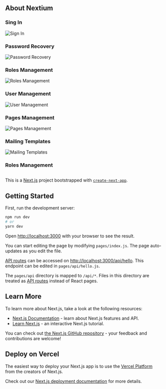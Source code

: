 ## About Nextium

### Sing In

![Sign In](https://github.com/janke184/nextium/blob/e749d8bab67586ed3405e9b6711d99b600c591ad/public/img/screenshots/01_-_Signin.jpg?raw=true)


### Password Recovery

![Password Recovery](https://github.com/janke184/nextium/blob/main/public/img/screenshots/02_-_password_recovery.jpg?raw=true)


### Roles Management
![Roles Management](https://github.com/janke184/nextium/blob/main/public/img/screenshots/03_-_Roles_Management.jpg?raw=true)


### User Management
![User Management](https://github.com/janke184/nextium/blob/main/public/img/screenshots/03_-_User_Management.jpg?raw=true)


### Pages Management
![Pages Management](https://github.com/janke184/nextium/blob/main/public/img/screenshots/04_-_Pages_Management.jpg?raw=true)


### Mailing Templates
![Mailing Templates](https://github.com/janke184/nextium/blob/main/public/img/screenshots/05_-_Mailgin_Templates.jpg?raw=true)


### Roles Management
![]()




This is a [Next.js](https://nextjs.org/) project bootstrapped with [`create-next-app`](https://github.com/vercel/next.js/tree/canary/packages/create-next-app).

## Getting Started

First, run the development server:

```bash
npm run dev
# or
yarn dev
```

Open [http://localhost:3000](http://localhost:3000) with your browser to see the result.

You can start editing the page by modifying `pages/index.js`. The page auto-updates as you edit the file.

[API routes](https://nextjs.org/docs/api-routes/introduction) can be accessed on [http://localhost:3000/api/hello](http://localhost:3000/api/hello). This endpoint can be edited in `pages/api/hello.js`.

The `pages/api` directory is mapped to `/api/*`. Files in this directory are treated as [API routes](https://nextjs.org/docs/api-routes/introduction) instead of React pages.

## Learn More

To learn more about Next.js, take a look at the following resources:

- [Next.js Documentation](https://nextjs.org/docs) - learn about Next.js features and API.
- [Learn Next.js](https://nextjs.org/learn) - an interactive Next.js tutorial.

You can check out [the Next.js GitHub repository](https://github.com/vercel/next.js/) - your feedback and contributions are welcome!

## Deploy on Vercel

The easiest way to deploy your Next.js app is to use the [Vercel Platform](https://vercel.com/new?utm_medium=default-template&filter=next.js&utm_source=create-next-app&utm_campaign=create-next-app-readme) from the creators of Next.js.

Check out our [Next.js deployment documentation](https://nextjs.org/docs/deployment) for more details.